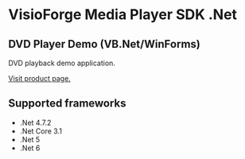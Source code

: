 ﻿# VisioForge Media Player SDK .Net

## DVD Player Demo (VB.Net/WinForms)

DVD playback demo application.

[Visit product page.](https://www.visioforge.com/media-player-sdk-net)

## Supported frameworks

* .Net 4.7.2
* .Net Core 3.1
* .Net 5
* .Net 6